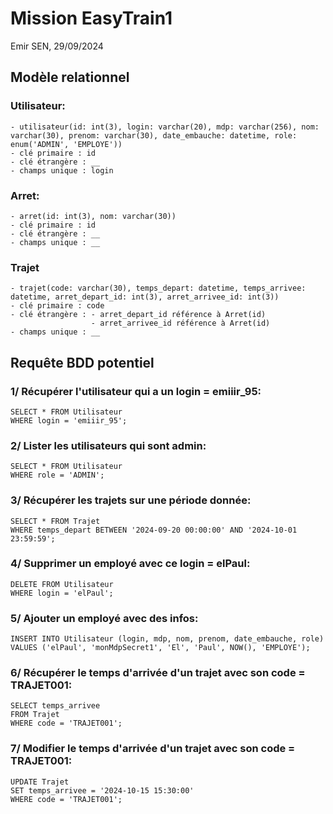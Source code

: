 # Mission EasyTrain1 
Emir SEN, 29/09/2024

## Modèle relationnel

### Utilisateur:
    - utilisateur(id: int(3), login: varchar(20), mdp: varchar(256), nom: varchar(30), prenom: varchar(30), date_embauche: datetime, role: enum('ADMIN', 'EMPLOYE'))
    - clé primaire : id
    - clé étrangère : __
    - champs unique : login

### Arret:
    - arret(id: int(3), nom: varchar(30))
    - clé primaire : id
    - clé étrangère : __
    - champs unique : __

### Trajet
    - trajet(code: varchar(30), temps_depart: datetime, temps_arrivee: datetime, arret_depart_id: int(3), arret_arrivee_id: int(3))
    - clé primaire : code
    - clé étrangère : - arret_depart_id référence à Arret(id)
                      - arret_arrivee_id référence à Arret(id)
    - champs unique : __

## Requête BDD potentiel

### 1/ Récupérer l'utilisateur qui a un login = emiiir_95:
    SELECT * FROM Utilisateur
    WHERE login = 'emiiir_95';

### 2/ Lister les utilisateurs qui sont admin:
    SELECT * FROM Utilisateur 
    WHERE role = 'ADMIN';

### 3/ Récupérer les trajets sur une période donnée:
    SELECT * FROM Trajet 
    WHERE temps_depart BETWEEN '2024-09-20 00:00:00' AND '2024-10-01 23:59:59';

### 4/ Supprimer un employé avec ce login = elPaul:
    DELETE FROM Utilisateur 
    WHERE login = 'elPaul';

### 5/ Ajouter un employé avec des infos:
    INSERT INTO Utilisateur (login, mdp, nom, prenom, date_embauche, role) 
    VALUES ('elPaul', 'monMdpSecret1', 'El', 'Paul', NOW(), 'EMPLOYE');

### 6/ Récupérer le temps d'arrivée d'un trajet avec son code = TRAJET001:
    SELECT temps_arrivee 
    FROM Trajet 
    WHERE code = 'TRAJET001';

### 7/ Modifier le temps d'arrivée d'un trajet avec son code = TRAJET001:
    UPDATE Trajet 
    SET temps_arrivee = '2024-10-15 15:30:00' 
    WHERE code = 'TRAJET001';
